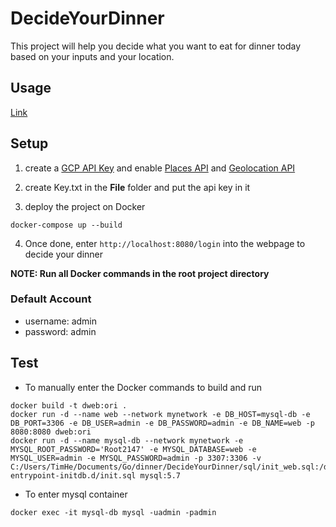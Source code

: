 # DecideYourDinner

This project will help you decide what you want to eat for dinner today based on your inputs and your location.

## Usage

[Link](https://drive.google.com/file/d/1YLZE-OIB5QN8LX_CDQnP9RaMAdXSlU2c/view?usp=sharing)

## Setup

1. create a [GCP API Key](https://cloud.google.com/api-keys/docs/overview) and enable [Places API](https://developers.google.com/maps/documentation/places/web-service?hl=zh-tw) and [Geolocation API](https://developers.google.com/maps/documentation/geocoding/overview)

2. create Key.txt in the **File** folder and put the api key in it

3. deploy the project on Docker

```
docker-compose up --build
```

4. Once done, enter `http://localhost:8080/login` into the webpage to decide your dinner

**NOTE: Run all Docker commands in the root project directory**

### Default Account

- username: admin
- password: admin

## Test

- To manually enter the Docker commands to build and run

```
docker build -t dweb:ori .
docker run -d --name web --network mynetwork -e DB_HOST=mysql-db -e DB_PORT=3306 -e DB_USER=admin -e DB_PASSWORD=admin -e DB_NAME=web -p 8080:8080 dweb:ori
docker run -d --name mysql-db --network mynetwork -e MYSQL_ROOT_PASSWORD='Root2147' -e MYSQL_DATABASE=web -e MYSQL_USER=admin -e MYSQL_PASSWORD=admin -p 3307:3306 -v C:/Users/TimHe/Documents/Go/dinner/DecideYourDinner/sql/init_web.sql:/docker-entrypoint-initdb.d/init.sql mysql:5.7
```

- To enter mysql container

```
docker exec -it mysql-db mysql -uadmin -padmin
```
